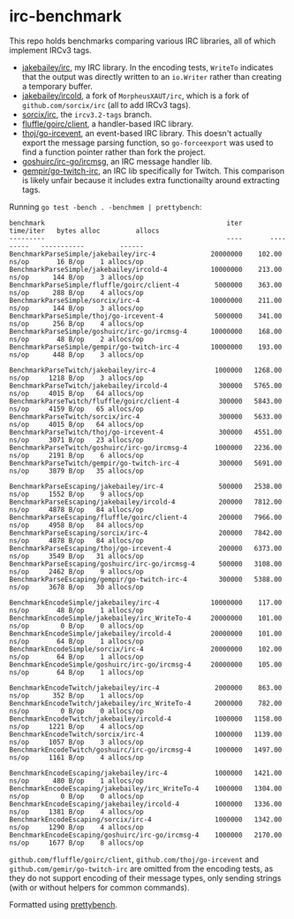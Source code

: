 # irc-benchmark

This repo holds benchmarks comparing various IRC libraries, all of which implement IRCv3 tags.

- [jakebailey/irc](https://github.com/jakebailey/irc), my IRC library. In the encoding tests,
`WriteTo` indicates that the output was directly written to an `io.Writer`
rather than creating a temporary buffer.
- [jakebailey/ircold](https://github.com/jakebailey/ircold), a fork of `MorpheusXAUT/irc`, which is a fork of
`github.com/sorcix/irc` (all to add IRCv3 tags).
- [sorcix/irc](https://github.com/sorcix/irc), the `ircv3.2-tags` branch.
- [fluffle/goirc/client](https://github.com/fluffle/goirc/client), a handler-based IRC library.
- [thoj/go-ircevent](https://github.com/thoj/go-ircevent), an event-based IRC library. This doesn't
actually export the message parsing function, so `go-forceexport` was used
to find a function pointer rather than fork the project.
- [goshuirc/irc-go/ircmsg](https://github.com/goshuirc/irc-go/ircmsg), an IRC message handler lib.
- [gempir/go-twitch-irc](https://github.com/gempir/go-twitch-irc), an IRC lib specifically for Twitch. This
comparison is likely unfair because it includes extra functionailty around
extracting tags.

Running `go test -bench . -benchmem | prettybench`:

```
benchmark                                              iter       time/iter   bytes alloc         allocs
---------                                              ----       ---------   -----------         ------
BenchmarkParseSimple/jakebailey/irc-4              20000000    102.00 ns/op       16 B/op    1 allocs/op
BenchmarkParseSimple/jakebailey/ircold-4           10000000    213.00 ns/op      144 B/op    3 allocs/op
BenchmarkParseSimple/fluffle/goirc/client-4         5000000    363.00 ns/op      288 B/op    4 allocs/op
BenchmarkParseSimple/sorcix/irc-4                  10000000    211.00 ns/op      144 B/op    3 allocs/op
BenchmarkParseSimple/thoj/go-ircevent-4             5000000    341.00 ns/op      256 B/op    4 allocs/op
BenchmarkParseSimple/goshuirc/irc-go/ircmsg-4      10000000    168.00 ns/op       48 B/op    2 allocs/op
BenchmarkParseSimple/gempir/go-twitch-irc-4        10000000    193.00 ns/op      448 B/op    3 allocs/op

BenchmarkParseTwitch/jakebailey/irc-4               1000000   1268.00 ns/op     1218 B/op    3 allocs/op
BenchmarkParseTwitch/jakebailey/ircold-4             300000   5765.00 ns/op     4015 B/op   64 allocs/op
BenchmarkParseTwitch/fluffle/goirc/client-4          300000   5843.00 ns/op     4159 B/op   65 allocs/op
BenchmarkParseTwitch/sorcix/irc-4                    300000   5633.00 ns/op     4015 B/op   64 allocs/op
BenchmarkParseTwitch/thoj/go-ircevent-4              300000   4551.00 ns/op     3071 B/op   23 allocs/op
BenchmarkParseTwitch/goshuirc/irc-go/ircmsg-4       1000000   2236.00 ns/op     2191 B/op    6 allocs/op
BenchmarkParseTwitch/gempir/go-twitch-irc-4          300000   5691.00 ns/op     3879 B/op   35 allocs/op

BenchmarkParseEscaping/jakebailey/irc-4              500000   2538.00 ns/op     1552 B/op    9 allocs/op
BenchmarkParseEscaping/jakebailey/ircold-4           200000   7812.00 ns/op     4878 B/op   84 allocs/op
BenchmarkParseEscaping/fluffle/goirc/client-4        200000   7966.00 ns/op     4958 B/op   84 allocs/op
BenchmarkParseEscaping/sorcix/irc-4                  200000   7842.00 ns/op     4878 B/op   84 allocs/op
BenchmarkParseEscaping/thoj/go-ircevent-4            200000   6373.00 ns/op     3549 B/op   31 allocs/op
BenchmarkParseEscaping/goshuirc/irc-go/ircmsg-4      500000   3108.00 ns/op     2462 B/op    9 allocs/op
BenchmarkParseEscaping/gempir/go-twitch-irc-4        300000   5388.00 ns/op     3678 B/op   30 allocs/op

BenchmarkEncodeSimple/jakebailey/irc-4             10000000    117.00 ns/op       48 B/op    1 allocs/op
BenchmarkEncodeSimple/jakebailey/irc_WriteTo-4     20000000    101.00 ns/op        0 B/op    0 allocs/op
BenchmarkEncodeSimple/jakebailey/ircold-4          20000000    101.00 ns/op       64 B/op    1 allocs/op
BenchmarkEncodeSimple/sorcix/irc-4                 20000000    102.00 ns/op       64 B/op    1 allocs/op
BenchmarkEncodeSimple/goshuirc/irc-go/ircmsg-4     20000000    105.00 ns/op       64 B/op    1 allocs/op

BenchmarkEncodeTwitch/jakebailey/irc-4              2000000    863.00 ns/op      352 B/op    1 allocs/op
BenchmarkEncodeTwitch/jakebailey/irc_WriteTo-4      2000000    782.00 ns/op        0 B/op    0 allocs/op
BenchmarkEncodeTwitch/jakebailey/ircold-4           1000000   1158.00 ns/op     1221 B/op    4 allocs/op
BenchmarkEncodeTwitch/sorcix/irc-4                  1000000   1139.00 ns/op     1057 B/op    3 allocs/op
BenchmarkEncodeTwitch/goshuirc/irc-go/ircmsg-4      1000000   1497.00 ns/op     1161 B/op    4 allocs/op

BenchmarkEncodeEscaping/jakebailey/irc-4            1000000   1421.00 ns/op      480 B/op    1 allocs/op
BenchmarkEncodeEscaping/jakebailey/irc_WriteTo-4    1000000   1304.00 ns/op        0 B/op    0 allocs/op
BenchmarkEncodeEscaping/jakebailey/ircold-4         1000000   1336.00 ns/op     1381 B/op    4 allocs/op
BenchmarkEncodeEscaping/sorcix/irc-4                1000000   1342.00 ns/op     1290 B/op    4 allocs/op
BenchmarkEncodeEscaping/goshuirc/irc-go/ircmsg-4    1000000   2170.00 ns/op     1677 B/op    8 allocs/op
```

`github.com/fluffle/goirc/client`, `github.com/thoj/go-ircevent` and `github.com/gemir/go-twitch-irc`
are omitted from the encoding tests,
as they do not support encoding of their message types, only sending strings (with or without helpers
for common commands).


Formatted using [prettybench](https://github.com/cespare/prettybench).